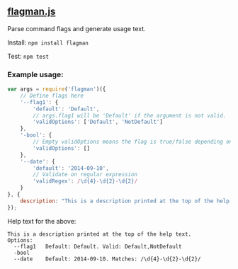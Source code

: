 [flagman.js](https://www.npmjs.com/package/flagman)
------------

Parse command flags and generate usage text.

Install: `npm install flagman`

Test: `npm test`

### Example usage:
```js
var args = require('flagman')({
    // Define flags here
    '--flag1': {
        'default': 'Default',
        // args.flag1 will be 'Default' if the argument is not valid.
        'validOptions': ['Default', 'NotDefault']
    },
    '-bool': {
        // Empty validOptions means the flag is true/false depending on presence in args
        'validOptions': []
    },
    '--date': {
        'default': '2014-09-10',
        // Validate on regular expression
        'validRegex': /\d{4}-\d{2}-\d{2}/
    }
}, {
    description: "This is a description printed at the top of the help text."
});
```

Help text for the above:
```
This is a description printed at the top of the help text.
Options:
  --flag1   Default: Default. Valid: Default,NotDefault
  -bool
  --date    Default: 2014-09-10. Matches: /\d{4}-\d{2}-\d{2}/
```
